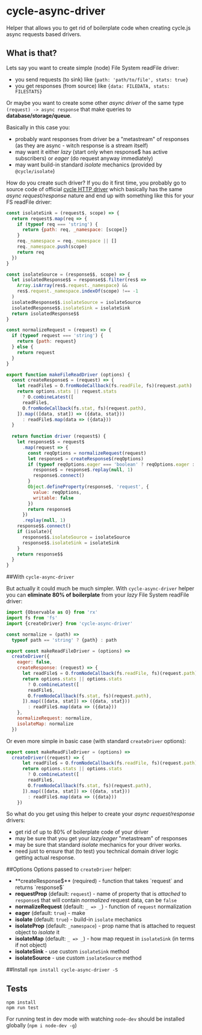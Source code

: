 # cycle-async-driver
Helper that allows you to get rid of boilerplate code when creating cycle.js async requests based drivers.

## What is that?
Lets say you want to create simple (node) File System readFile driver: 
* you send requests (to sink) like `{path: 'path/to/file', stats: true}` 
* you get responses (from source) like `{data: FILEDATA, stats: FILESTATS}`

Or maybe you want to create some other *async driver* of the same type `(request) -> async response` 
that make queries to **database/storage/queue**. 

Basically in this case you:
* probably want responses from driver be a "metastream" of responses (as they are async - witch response is a stream itself)
* may want it either *lazy* (start only when response$ has active subscribers) or *eager* (do request anyway immediately)
* may want build-in standard *isolate* mechanics (provided by `@cycle/isolate`)

How do you create such driver? If you do it first time, you probably go to source code of official 
[cycle HTTP driver](https://github.com/cyclejs/http/blob/master/src/http-driver.js) 
which basically has the same *async request/response* nature and end up with something like this for your 
FS readFile driver:

```js
const isolateSink = (request$, scope) => {
  return request$.map(req => {
    if (typeof req === 'string') {
      return {path: req, _namespace: [scope]}
    }
    req._namespace = req._namespace || []
    req._namespace.push(scope)
    return req
  })
}

const isolateSource = (response$$, scope) => {
  let isolatedResponse$$ = response$$.filter(res$ =>
    Array.isArray(res$.request._namespace) &&
    res$.request._namespace.indexOf(scope) !== -1
  )
  isolatedResponse$$.isolateSource = isolateSource
  isolatedResponse$$.isolateSink = isolateSink
  return isolatedResponse$$
}

const normalizeRequest = (request) => {
  if (typeof request === 'string') {
    return {path: request}
  } else {
    return request
  } 
} 

export function makeFileReadDriver (options) {
  const createResponse$ = (request) => {
    let readFile$ = O.fromNodeCallback(fs.readFile, fs)(request.path)
    return options.stats || request.stats
      ? O.combineLatest([
      readFile$,
      O.fromNodeCallback(fs.stat, fs)(request.path),
    ]).map(([data, stat]) => ({data, stat}))
      : readFile$.map(data => ({data}))
  }
  
  return function driver (request$) {
    let response$$ = request$
      .map(request => {
        const reqOptions = normalizeRequest(request)
        let response$ = createResponse$(reqOptions)
        if (typeof reqOptions.eager === 'boolean' ? reqOptions.eager : eager) {
          response$ = response$.replay(null, 1)
          response$.connect()
        }
        Object.defineProperty(response$, 'request', {
          value: reqOptions,
          writable: false
        })
        return response$
      })
      .replay(null, 1)
    response$$.connect()
    if (isolate){
      response$$.isolateSource = isolateSource
      response$$.isolateSink = isolateSink
    }
    return response$$
  }
}
```

##With `cycle-async-driver`

But actually it could much be much simpler. With `cycle-async-driver` helper 
you can **eliminate 80% of boilerplate** from your *lazy* File System readFile driver:

```js
import {Observable as O} from 'rx'
import fs from 'fs'
import {createDriver} from 'cycle-async-driver'

const normalize = (path) => 
  typeof path == 'string' ? {path} : path                        

export const makeReadFileDriver = (options) =>
  createDriver({
    eager: false,
    createResponse: (request) => {
      let readFile$ = O.fromNodeCallback(fs.readFile, fs)(request.path)
      return options.stats || options.stats
        ? O.combineLatest([
        readFile$,
        O.fromNodeCallback(fs.stat, fs)(request.path),
      ]).map(([data, stat]) => ({data, stat}))
        : readFile$.map(data => ({data}))
    },
    normalizeRequest: normalize,
    isolateMap: normalize
  })
```

Or even more simple in basic case (with standard `createDriver` options):
```js
export const makeReadFileDriver = (options) => 
  createDriver((request) => {
      let readFile$ = O.fromNodeCallback(fs.readFile, fs)(request.path)
      return options.stats || options.stats
        ? O.combineLatest([
        readFile$,
        O.fromNodeCallback(fs.stat, fs)(request.path),
      ]).map(([data, stat]) => ({data, stat}))
        : readFile$.map(data => ({data}))
    })  
```

So what do you get using this helper to create your *async request/response* drivers:

* get rid of up to 80% of boilerplate code of your driver
* may be sure that you get your *lazy/eager* "metastream" of responses
* may be sure that standard *isolate* mechanics for your driver works.
* need just to ensure that (to test) you technical domain driver logic getting actual response.

##Options 
Options passed to `createDriver` helper:
* **createResponse$** (required) - function that takes `request` and returns `response$` 
* **requestProp** (default: `request`) - name of property that is *attached* to `response$` that will contain *normalized* request data, can be `false`
* **normalizeRequest** (default: `_ => _`) - function of `request` normalization
* **eager** (default: `true`) - make 
* **isolate** (default: `true`) - build-in `isolate` mechanics
* **isolateProp** (default: `_namespace`) - prop name that is attached to request object to *isolate* it
* **isolateMap** (default: `_ => _`) - how map request in `isolateSink` (in terms if not object)
* **isolateSink** - use custom `isolateSink` method
* **isolateSource** - use custom `isolateSource` method

##Install 
`npm install cycle-async-driver -S`

## Tests
```
npm install
npm run test
```
For running test in dev mode with watching `node-dev` should be installed globally (`npm i node-dev -g`) 
